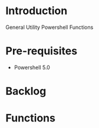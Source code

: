 # Introduction
General Utility Powershell Functions 

# Pre-requisites
* Powershell 5.0 

# Backlog 

# Functions